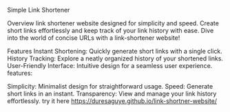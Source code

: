 Simple Link Shortener


Overview
link shortener website designed for simplicity and speed. Create short links effortlessly and keep track of your link history with ease. Dive into the world of concise URLs with a link-shortener website!

Features
Instant Shortening: Quickly generate short links with a single click.
History Tracking: Explore a neatly organized history of your shortened links.
User-Friendly Interface: Intuitive design for a seamless user experience.
features:
                                                                                                                                                                            
Simplicity: Minimalist design for straightforward usage.
Speed: Generate short links in an instant.
Transparency: View and manage your link history effortlessly.
try it here https://duresaguye.github.io/link-shortner-website/
